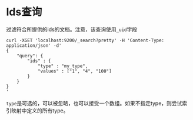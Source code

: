 # Ids查询

过滤符合所提供的ids的文档。注意，该查询使用`_uid`字段

```
curl -XGET 'localhost:9200/_search?pretty' -H 'Content-Type: application/json' -d'
{
    "query": {
        "ids" : {
            "type" : "my_type",
            "values" : ["1", "4", "100"]
        }
    }
}
'
```

`type`是可选的，可以被忽略，也可以接受一个数组。如果不指定type，则尝试索引映射中定义的所有type。